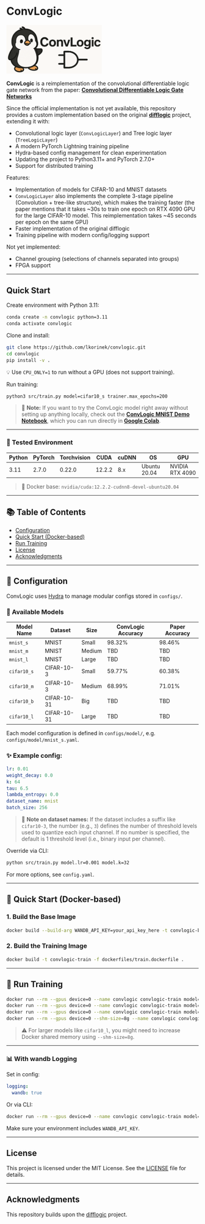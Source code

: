 # ConvLogic

<p align="left">
  <img src="assets/logo.png" alt="ConvLogic Logo" width="250"/>
</p>

**ConvLogic** is a reimplementation of the convolutional differentiable logic gate network from the paper:
[**Convolutional Differentiable Logic Gate Networks**](https://arxiv.org/abs/2411.04732)

Since the official implementation is not yet available, this repository provides a custom implementation based on the original [**difflogic**](https://github.com/Felix-Petersen/difflogic) project, extending it with:
- Convolutional logic layer (`ConvLogicLayer`) and Tree logic layer (`TreeLogicLayer`)
- A modern PyTorch Lightning training pipeline
- Hydra-based config management for clean experimentation
- Updating the project to Python3.11+ and PyTorch 2.7.0+
- Support for distributed training

Features:
- Implementation of models for CIFAR-10 and MNIST datasets
- `ConvLogicLayer` also implements the complete 3-stage pipeline (Convolution + tree-like structure), which makes the training faster
  (the paper mentions that it takes ~30s to train one epoch on RTX 4090 GPU for the large CIFAR-10 model. This reimplementation takes ~45 seconds per epoch on the same GPU)
- Faster implementation of the original difflogic
- Training pipeline with modern config/logging support

Not yet implemented:
- Channel grouping (selections of channels separated into groups)
- FPGA support

---

## Quick Start

Create environment with Python 3.11:

```bash
conda create -n convlogic python=3.11
conda activate convlogic
```

Clone and install:

```bash
git clone https://github.com/lkorinek/convlogic.git
cd convlogic
pip install -v .
```

💡 Use `CPU_ONLY=1` to run without a GPU (does not support training).

Run training:

```bash
python3 src/train.py model=cifar10_s trainer.max_epochs=200
```

> 📌 **Note:** If you want to try the ConvLogic model right away without setting up anything locally, check out the [**ConvLogic MNIST Demo Notebook**](notebooks/ConvLogic_Demo.ipynb), which you can run directly in [**Google Colab**](https://colab.research.google.com/github/lkorinek/convlogic/blob/main/notebooks/ConvLogic_Demo.ipynb).
---

### 🧪 Tested Environment

| Python | PyTorch | Torchvision | CUDA   | cuDNN | OS           | GPU            |
|--------|---------|-------------|--------|-------|--------------|----------------|
| 3.11   | 2.7.0   | 0.22.0      | 12.2.2 | 8.x   | Ubuntu 20.04 | NVIDIA RTX 4090 |

> 🐳 Docker base: `nvidia/cuda:12.2.2-cudnn8-devel-ubuntu20.04`

---

## 📚 Table of Contents
- [Configuration](#-configuration)
- [Quick Start (Docker-based)](#-quick-start-docker-based)
- [Run Training](#-run-training)
- [License](#license)
- [Acknowledgments](#acknowledgments)

---

## 🔧 Configuration

ConvLogic uses [Hydra](https://hydra.cc/) to manage modular configs stored in `configs/`.

### 🧩 Available Models

| Model Name   | Dataset      | Size    | ConvLogic Accuracy  | Paper Accuracy |
|--------------|--------------|---------|---------------------|----------------|
| `mnist_s`    | MNIST        | Small   | 98.32%              | 98.46%         |
| `mnist_m`    | MNIST        | Medium  | TBD                 | TBD            |
| `mnist_l`    | MNIST        | Large   | TBD                 | TBD            |
| `cifar10_s`  | CIFAR-10-3   | Small   | 59.77%              | 60.38%         |
| `cifar10_m`  | CIFAR-10-3   | Medium  | 68.99%              | 71.01%         |
| `cifar10_b`  | CIFAR-10-31  | Big     | TBD                 | TBD            |
| `cifar10_l`  | CIFAR-10-31  | Large   | TBD                 | TBD            |

Each model configuration is defined in `configs/model/`, e.g. `configs/model/mnist_s.yaml`.

### ✨ Example config:

```yaml
lr: 0.01
weight_decay: 0.0
k: 64
tau: 6.5
lambda_entropy: 0.0
dataset_name: mnist
batch_size: 256
```

> 📌 **Note on dataset names:** If the dataset includes a suffix like `cifar10-3`, the number (e.g., `3`) defines the number of threshold levels used to quantize each input channel. If no number is specified, the default is 1 threshold level (i.e., binary input per channel).

Override via CLI:

```bash
python src/train.py model.lr=0.001 model.k=32
```

For more options, see `config.yaml`.

---

## 🐳 Quick Start (Docker-based)

### 1. Build the Base Image

```bash
docker build --build-arg WANDB_API_KEY=your_api_key_here -t convlogic-base -f dockerfiles/base.dockerfile .
```

### 2. Build the Training Image

```bash
docker build -t convlogic-train -f dockerfiles/train.dockerfile .
```

---

## 🚀 Run Training

```bash
docker run --rm --gpus device=0 --name convlogic convlogic-train model=mnist_s
docker run --rm --gpus device=0 --name convlogic convlogic-train model=mnist_m
docker run --rm --gpus device=0 --name convlogic convlogic-train model=cifar10_s
docker run --rm --gpus device=0 --shm-size=8g --name convlogic convlogic-train model=cifar10_m
```

> ⚠️ For larger models like `cifar10_l`, you might need to increase Docker shared memory using `--shm-size=8g`.

---

### 📊 With wandb Logging

Set in config:

```yaml
logging:
  wandb: true
```

Or via CLI:

```bash
docker run --rm --gpus device=0 --name convlogic convlogic-train model=mnist_s logging.wandb=true
```

Make sure your environment includes `WANDB_API_KEY`.

---

## License

This project is licensed under the MIT License. See the [LICENSE](LICENSE) file for details.

---

## Acknowledgments

This repository builds upon the [difflogic](https://github.com/Felix-Petersen/difflogic) project.
